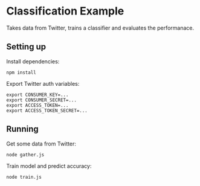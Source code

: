 # Classification Example

Takes data from Twitter, trains a classifier and evaluates the performanace.

## Setting up

Install dependencies:
```
npm install
```

Export Twitter auth variables:
```
export CONSUMER_KEY=...
export CONSUMER_SECRET=...
export ACCESS_TOKEN=...
export ACCESS_TOKEN_SECRET=...
```

## Running

Get some data from Twitter:
```
node gather.js
```

Train model and predict accuracy:
```
node train.js
```
